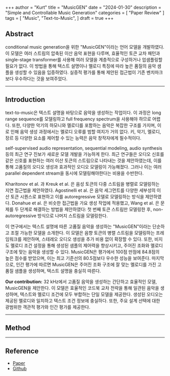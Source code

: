 +++
author = "Kurt"
title = "MusicGEN"
date = "2024-01-30"
description = "Simple and Controllable Music Generation"
categories = [
    "Paper Review"
]
tags = [
    "Music",
    "Text-to-Music",
]
draft = true
+++

## Abstract

conditional music generation을 위한 "MusicGEN"이라는 언어 모델을 개발하였다. 이 모델은 여러 스트림의 압축된 이산 음악 표현을 다루며, 효율적인 토큰 교차 패턴과 single-stage transformer를 사용해 여러 모델을 계층적으로 구성하거나 업샘플링할 필요가 없다. 이 방법을 통해 텍스트 설명이나 멜로디 특징에 따라 높은 품질의 음악 샘플을 생성할 수 있음을 입증하였다. 실증적 평가를 통해 제안된 접근법이 기존 벤치마크보다 우수하다는 것을 보여주었다.

---

## Introduction

text-to-music은 텍스트 설명을 바탕으로 음악을 생성하는 작업이다. 이 과정은 long range sequence를 모델링하고 full frequency spectrum을 사용해야 하므로 어렵다. 또한, 다양한 악기의 하모니와 멜로디를 포함하는 음악은 복잡한 구조를 가지며, 이로 인해 음악 생성 과정에서는 멜로디 오류를 범할 여지가 거의 없다. 키, 악기, 멜로디, 장르 등 다양한 요소를 제어할 수 있는 능력은 음악 창작자에게 필수적이다.

self-supervised audio representation, sequential modeling, audio synthesis 등의 최근 연구 진보가 새로운 모델 개발을 가능하게 한다. 최근 연구들은 오디오 신호를 같은 신호를 표현하는 여러 이산 토큰의 스트림으로 나타내는 것을 제안하였는데, 이를 통해 고품질의 오디오 생성과 효과적인 오디오 모델링이 가능해졌다. 그러나 이는 여러 parallel dependent stream을 동시에 모델링해야한다는 비용을 수반한다.

Kharitonov et al. 과 Kreuk et al. 은 음성 토큰의 다중 스트림을 병렬로 모델링하는 지연 접근법을 제안하였다. Agostinelli et al. 은 음악 세그먼트를 다양한 세부성의 이산 토큰 시퀀스로 표현하고 이를 autoregressive 모델로 모델링하는 방식을 제안하였다. Donahue et al. 은 비슷한 접근법을 가요 생성 작업에 적용했고, Wang et al. 은 문제를 두 단계로 해결하는 방법을 제안하였다: 첫 번째 토큰 스트림만 모델링한 후, non-autoregressive 방식으로 나머지 스트림을 모델링한다.

이 연구에서는 텍스트 설명에 따른 고품질 음악을 생성하는 "MusicGEN"이라는 단순하고 조절 가능한 모델을 소개한다. 이 모델은 음향 토큰의 병렬 스트림을 모델링하는 프레임워크를 제안하며, 스테레오 오디오 생성을 추가 비용 없이 확장할 수 있다. 또한, 비지도 멜로디 조건 설정을 통해 생성된 샘플의 제어력을 향상시키고, 주어진 조화와 멜로디 구조에 맞는 음악을 생성할 수 있다. MusicGEN은 평가에서 100점 만점에 84.8점의 높은 점수를 받았으며, 이는 최고 기준선의 80.5점보다 우수한 성능을 보여준다. 마지막으로, 인간 평가에 따르면 MusicGEN은 주어진 조화 구조에 잘 맞는 멜로디를 가진 고품질 샘플을 생성하며, 텍스트 설명을 충실히 따른다.

**Our contribution:** 32 kHz에서 고품질 음악을 생성하는 간단하고 효율적인 모델, MusicGEN을 제안한다. 이 모델은 효율적인 코드북 교차 전략을 통해 일관된 음악을 생성하며, 텍스트와 멜로디 조건에 모두 부합하는 단일 모델을 제공한다. 생성된 오디오는 제공된 멜로디와 일치하고 텍스트 조건 정보에 충실하다. 또한, 주요 설계 선택에 대한 광범위한 객관적 평가와 인간 평가를 제공한다.

---

## Method

---

## Reference

* [Paper](https://arxiv.org/pdf/2306.05284.pdf)
* [Github](https://github.com/facebookresearch/audiocraft)